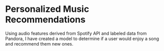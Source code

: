 # Personalized Music Recommendations
 Using audio features derived from Spotify API and labeled data from Pandora, I have created a model to determine if a user would enjoy a song and recommend them new ones.

